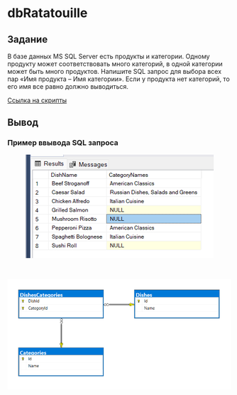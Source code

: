 # dbRatatouille

## Задание

В базе данных MS SQL Server есть продукты и категории. 
Одному продукту может соответствовать много категорий, в одной 
категории может быть много продуктов. Напишите SQL запрос для выбора 
всех пар «Имя продукта – Имя категории». Если у продукта нет категорий, 
то его имя все равно должно выводиться.

[Cсылка на скрипты](https://github.com/KimIlia91/SqlImplementation/blob/master/SqlImplementations.sql)

## Вывод

### Пример ввывода SQL запроса

<p align="center">
  <img src="https://github.com/KimIlia91/SqlImplementation/blob/master/Images/Image.png" alt="Image">
</p>
<br/>
<p align="center">
  <img src="https://github.com/KimIlia91/SqlImplementation/blob/master/Images/Image2.png" alt="Image">
</p>
